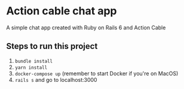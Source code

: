 # Action cable chat app
A simple chat app created with Ruby on Rails 6 and Action Cable

## Steps to run this project

1. `bundle install`
2. `yarn install`
3. `docker-compose up` (remember to start Docker if you're on MacOS)
4. `rails s` and go to localhost:3000

